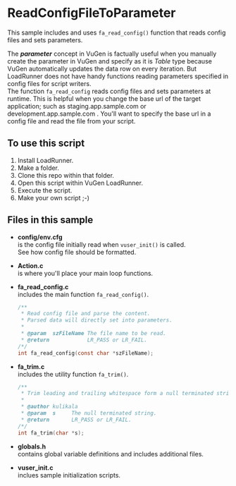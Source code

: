 # ReadConfigFileToParameter

This sample includes and uses `fa_read_config()` function that reads config files and sets parameters.

The **_parameter_** concept in VuGen is factually useful when you manually create the parameter in VuGen and specify as it is _Table_ type because VuGen automatically updates the data row on every iteration.
But LoadRunner does not have handy functions reading parameters specified in config files for script writers.  
The function `fa_read_config` reads config files and sets parameters at runtime.
This is helpful when you change the base url of the target application; such as staging.app.sample.com or development.app.sample.com .
You'll want to specify the base url in a config file and read the file from your script.


## To use this script 

 1. Install LoadRunner.
 2. Make a folder.
 3. Clone this repo within that folder.
 4. Open this script within VuGen LoadRunner.
 5. Execute the script.
 6. Make your own script ;-)


## Files in this sample

* **config/env.cfg**  
  is the config file initially read when `vuser_init()` is called.  
  See how config file should be formatted.

* **Action.c**  
  is where you'll place your main loop functions.

* **fa_read_config.c**  
  includes the main function `fa_read_config()`.
  ```c
  /**
   * Read config file and parse the content.
   * Parsed data will directly set into parameters.
   *
   * @param  szFileName The file name to be read.
   * @return            LR_PASS or LR_FAIL.
  /*/
  int fa_read_config(const char *szFileName);
  ```

* **fa_trim.c**  
  includes the utility function `fa_trim()`.
  ```c
  /**
   * Trim leading and trailing whitespace form a null terminated string.
   *
   * @author kulikala
   * @param  s     The null terminated string.
   * @return       LR_PASS or LR_FAIL.
  /*/
  int fa_trim(char *s);
  ```

* **globals.h**  
  contains global variable definitions and includes additional files.

* **vuser_init.c**  
  inclues sample initialization scripts.
